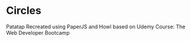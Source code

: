 # Circles
Patatap Recreated using PaperJS and Howl based on Udemy Course: The Web Developer Bootcamp

